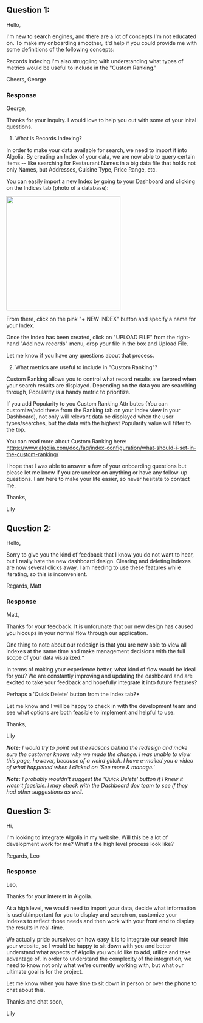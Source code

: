 ## Question 1: 

Hello,

I'm new to search engines, and there are a lot of concepts I'm not educated on. To make my onboarding smoother, it'd help if you could provide me with some definitions of the following concepts:

Records
Indexing
I'm also struggling with understanding what types of metrics would be useful to include in the "Custom Ranking."

Cheers, George

### Response

George,

Thanks for your inquiry. I would love to help you out with some of your inital questions.

1) What is Records Indexing?

In order to make your data available for search, we need to import it into Algolia. By creating an Index of your data, we are now able to query certain items -- like searching for Restaurant Names in a big data file that holds not only Names, but Addresses, Cuisine Type, Price Range, etc. 

You can easily import a new Index by going to your Dashboard and clicking on the Indices tab (photo of a database):

<img src="http://i.imgur.com/pcjHBJn.png" height=300px>

From there, click on the pink "+ NEW INDEX" button and specify a name for your Index.

Once the Index has been created, click on "UPLOAD FILE" from the right-hand "Add new records" menu, drop your file in the box and Upload File.

Let me know if you have any questions about that process.

2) What metrics are useful to include in "Custom Ranking"?

Custom Ranking allows you to control what record results are favored when your search results are displayed. Depending on the data you are searching through, Popularity is a handy metric to prioritize. 

If you add Popularity to you Custom Ranking Attributes (You can customize/add these from the Ranking tab on your Index view in your Dashboard), not only will relevant data be displayed when the user types/searches, but the data with the highest Popularity value will filter to the top.

You can read more about Custom Ranking here: https://www.algolia.com/doc/faq/index-configuration/what-should-i-set-in-the-custom-ranking/


I hope that I was able to answer a few of your onboarding questions but please let me know if you are unclear on anything or have any follow-up questions. I am here to make your life easier, so never hesitate to contact me.

Thanks,

Lily

## Question 2: 

Hello,

Sorry to give you the kind of feedback that I know you do not want to hear, but I really hate the new dashboard design. Clearing and deleting indexes are now several clicks away. I am needing to use these features while iterating, so this is inconvenient.

Regards, Matt

### Response

Matt,

Thanks for your feedback. It is unforunate that our new design has caused you hiccups in your normal flow through our application. 

One thing to note about our redesign is that you are now able to view all indexes at the same time and make management decisions with the full scope of your data visualized.*

In terms of making your experience better, what kind of flow would be ideal for you? We are constantly improving and updating the dashboard and are excited to take your feedback and hopefully integrate it into future features?

Perhaps a 'Quick Delete' button from the Index tab?*

Let me know and I will be happy to check in with the development team and see what options are both feasible to implement and helpful to use.

Thanks,

Lily

_**Note:** I would try to point out the reasons behind the redesign and make sure the customer knows why we made the change. I was unable to view this page, however, because of a weird glitch. I have e-mailed you a video of what happened when I clicked on 'See more & manage.'_

_**Note:** I probably wouldn't suggest the 'Quick Delete' button if I knew it wasn't feasible. I may check with the Dashboard dev team to see if they had other suggestions as well._

## Question 3: 

Hi,

I'm looking to integrate Algolia in my website. Will this be a lot of development work for me? What's the high level process look like?

Regards, Leo

### Response

Leo,

Thanks for your interest in Algolia. 

At a high level, we would need to import your data, decide what information is useful/important for you to display and search on, customize your indexes to reflect those needs and then work with your front end to display the results in real-time.

We actually pride ourselves on how easy it is to integrate our search into your website, so I would be happy to sit down with you and better understand what aspects of Algolia you would like to add, utilize and take advantage of. In order to understand the complexity of the integration, we need to know not only what we're currently working with, but what our ultimate goal is for the project.

Let me know when you have time to sit down in person or over the phone to chat about this.

Thanks and chat soon,

Lily
